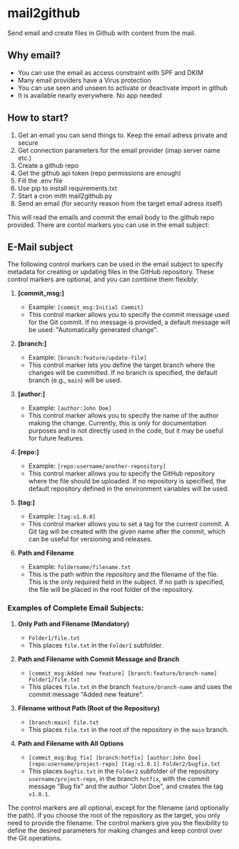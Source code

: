 # mail2github
Send email and create files in Github with content from the mail.

## Why email?
- You can use the email as access constraint with SPF and DKIM
- Many email providers have a Virus protection
- You can use seen and unseen to activate or deactivate import in github
- It is available nearly everywhere. No app needed

## How to start?
1. Get an email you can send things to. Keep the email adress private and secure  
2. Get connection parameters for the email provider (imap server name etc.)
3. Create a github repo
4. Get the github api token (repo permissions are enough)
5. Fill the .env file
6. Use pip to install requirements.txt
7. Start a cron mith mail2github.py
8. Send an email (for security reason from the target email adress itself)

This will read the emails and commit the email body to the github repo provided. There are contol markers you can use in the email subject:

## E-Mail subject

The following control markers can be used in the email subject to specify metadata for creating or updating files in the GitHub repository. These control markers are optional, and you can combine them flexibly:

1. **[commit_msg:<Commit Message>]**  
   - Example: `[commit_msg:Initial Commit]`
   - This control marker allows you to specify the commit message used for the Git commit. If no message is provided, a default message will be used: "Automatically generated change".

2. **[branch:<Branch Name>]**  
   - Example: `[branch:feature/update-file]`
   - This control marker lets you define the target branch where the changes will be committed. If no branch is specified, the default branch (e.g., `main`) will be used.

3. **[author:<Author Name>]**  
   - Example: `[author:John Doe]`
   - This control marker allows you to specify the name of the author making the change. Currently, this is only for documentation purposes and is not directly used in the code, but it may be useful for future features.

4. **[repo:<Repository Name>]**  
   - Example: `[repo:username/another-repository]`
   - This control marker allows you to specify the GitHub repository where the file should be uploaded. If no repository is specified, the default repository defined in the environment variables will be used.

5. **[tag:<Tag Name>]**  
   - Example: `[tag:v1.0.0]`
   - This control marker allows you to set a tag for the current commit. A Git tag will be created with the given name after the commit, which can be useful for versioning and releases.

6. **Path and Filename**  
   - Example: `foldername/filename.txt`
   - This is the path within the repository and the filename of the file. This is the only required field in the subject. If no path is specified, the file will be placed in the root folder of the repository.

### Examples of Complete Email Subjects:

1. **Only Path and Filename (Mandatory)**  
   - `Folder1/file.txt`
   - This places `file.txt` in the `Folder1` subfolder.

2. **Path and Filename with Commit Message and Branch**  
   - `[commit_msg:Added new feature] [branch:feature/branch-name] Folder1/file.txt`
   - This places `file.txt` in the branch `feature/branch-name` and uses the commit message "Added new feature".

3. **Filename without Path (Root of the Repository)**  
   - `[branch:main] file.txt`
   - This places `file.txt` in the root of the repository in the `main` branch.

4. **Path and Filename with All Options**  
   - `[commit_msg:Bug fix] [branch:hotfix] [author:John Doe] [repo:username/project-repo] [tag:v1.0.1] Folder2/bugfix.txt`
   - This places `bugfix.txt` in the `Folder2` subfolder of the repository `username/project-repo`, in the branch `hotfix`, with the commit message "Bug fix" and the author "John Doe", and creates the tag `v1.0.1`.

The control markers are all optional, except for the filename (and optionally the path). If you choose the root of the repository as the target, you only need to provide the filename. The control markers give you the flexibility to define the desired parameters for making changes and keep control over the Git operations.
